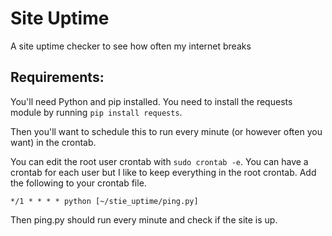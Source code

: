 # Site Uptime
A site uptime checker to see how often my internet breaks

## Requirements:
You'll need Python and pip installed.
You need to install the requests module by running `pip install requests`.

Then you'll want to schedule this to run every minute (or however often you want) in the crontab.

You can edit the root user crontab with `sudo crontab -e`. You can have a crontab for each user but I like to keep everything in the root crontab.
Add the following to your crontab file.

    */1 * * * * python [~/stie_uptime/ping.py]
    
Then ping.py should run every minute and check if the site is up.
